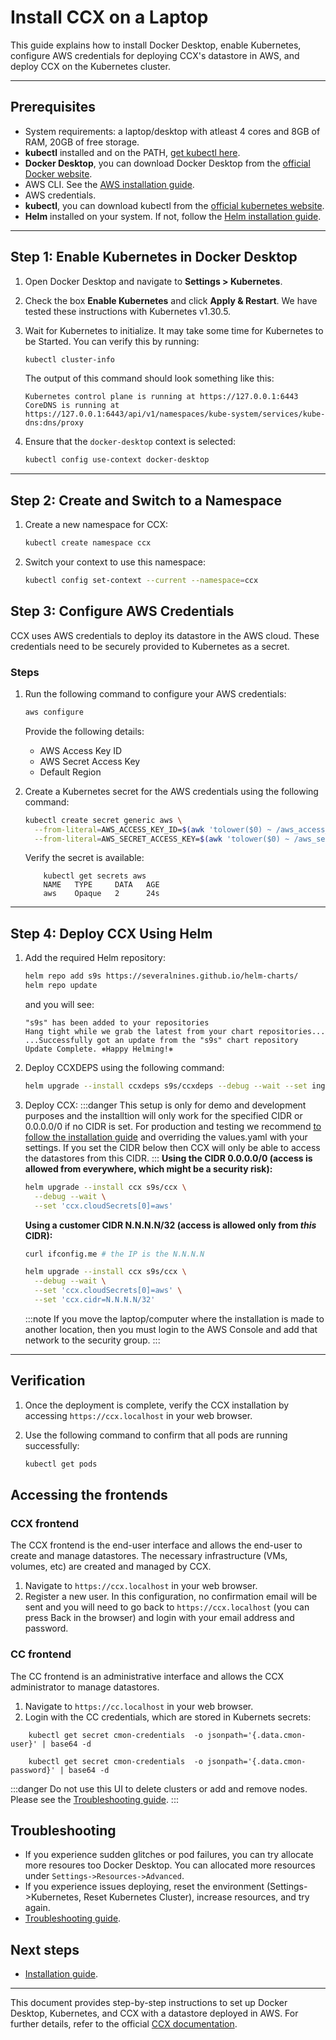 # Install CCX on a Laptop

This guide explains how to install Docker Desktop, enable Kubernetes, configure AWS credentials for deploying CCX's datastore in AWS, and deploy CCX on the Kubernetes cluster.

---

## Prerequisites
- System requirements: a laptop/desktop with atleast 4 cores and 8GB of RAM, 20GB of free storage.
- **kubectl** installed and on the PATH, [get kubectl here](https://kubernetes.io/docs/tasks/tools/#kubectl).
- **Docker Desktop**, you can download Docker Desktop from the [official Docker website](https://www.docker.com/products/docker-desktop/).
- AWS CLI. See the [AWS installation guide](https://docs.aws.amazon.com/cli/latest/userguide/getting-started-install.html).
- AWS credentials.
- **kubectl**, you can download kubectl from the [official kubernetes website](https://kubernetes.io/releases/download/).
- **Helm** installed on your system. If not, follow the [Helm installation guide](https://helm.sh/docs/intro/install/).

---

## Step 1: Enable Kubernetes in Docker Desktop

1. Open Docker Desktop and navigate to **Settings > Kubernetes**.
2. Check the box **Enable Kubernetes** and click **Apply & Restart**. We have tested these instructions with Kubernetes v1.30.5.
3. Wait for Kubernetes to initialize. It may take some time for Kubernetes to be Started. You can verify this by running:

    ```bash
    kubectl cluster-info
    ```
    The output of this command should look something like this:
    ```
    Kubernetes control plane is running at https://127.0.0.1:6443
    CoreDNS is running at https://127.0.0.1:6443/api/v1/namespaces/kube-system/services/kube-dns:dns/proxy
    ```

4. Ensure that the `docker-desktop` context is selected:

    ```bash
    kubectl config use-context docker-desktop
    ```

---
## Step 2: Create and Switch to a Namespace

1. Create a new namespace for CCX:

    ```bash
    kubectl create namespace ccx
    ```

2. Switch your context to use this namespace:

    ```bash
    kubectl config set-context --current --namespace=ccx
    ```

## Step 3: Configure AWS Credentials

CCX uses AWS credentials to deploy its datastore in the AWS cloud. These credentials need to be securely provided to Kubernetes as a secret.

### Steps

1. Run the following command to configure your AWS credentials:

    ```bash
    aws configure
    ```

    Provide the following details:
    - AWS Access Key ID
    - AWS Secret Access Key
    - Default Region

    
2. Create a Kubernetes secret for the AWS credentials using the following command:

    ```bash
    kubectl create secret generic aws \
      --from-literal=AWS_ACCESS_KEY_ID=$(awk 'tolower($0) ~ /aws_access_key_id/ {print $NF; exit}' ~/.aws/credentials) \
      --from-literal=AWS_SECRET_ACCESS_KEY=$(awk 'tolower($0) ~ /aws_secret_access_key/ {print $NF; exit}' ~/.aws/credentials)
    ```
    Verify the secret is available:
    ```
        kubectl get secrets aws
        NAME   TYPE     DATA   AGE
        aws    Opaque   2      24s
    ```
---


## Step 4: Deploy CCX Using Helm

1. Add the required Helm repository:

    ```bash
    helm repo add s9s https://severalnines.github.io/helm-charts/
    helm repo update
    ```
    and you will see:
    ```
    "s9s" has been added to your repositories
    Hang tight while we grab the latest from your chart repositories...
    ...Successfully got an update from the "s9s" chart repository
    Update Complete. ⎈Happy Helming!⎈
    ```

2. Deploy CCXDEPS using the following command:
    ```bash
    helm upgrade --install ccxdeps s9s/ccxdeps --debug --wait --set ingressController.enabled=true
    ```
3. Deploy CCX:
    :::danger
    This setup is only for demo and development purposes and the installtion will only work for the specified CIDR or 0.0.0.0/0 if no CIDR is set.
    For production and testing we recommend [to follow the installation guide](docs/admin/Installation/Index) and overriding the values.yaml with your settings. If you set the CIDR below then CCX will only be able to access the datastores from this CIDR.
    :::
    **Using the CIDR 0.0.0.0/0 (access is allowed from everywhere, which might be a security risk):**
    ```bash
    helm upgrade --install ccx s9s/ccx \
      --debug --wait \
      --set 'ccx.cloudSecrets[0]=aws'
    ```
    **Using a customer CIDR N.N.N.N/32 (access is allowed only from *this* CIDR):**
    ```bash
    curl ifconfig.me # the IP is the N.N.N.N 

    helm upgrade --install ccx s9s/ccx \
      --debug --wait \
      --set 'ccx.cloudSecrets[0]=aws' \
      --set 'ccx.cidr=N.N.N.N/32'
    ```
    :::note
    If you move the laptop/computer where the installation is made to another location, then you must login to the AWS Console and add that network to the security group.
    :::
---

## Verification

1. Once the deployment is complete, verify the CCX installation by accessing `https://ccx.localhost` in your web browser.
2. Use the following command to confirm that all pods are running successfully:

    ```bash
    kubectl get pods
    ```

## Accessing the frontends
### CCX frontend
The CCX frontend is the end-user interface and allows the end-user to create and manage datastores. The necessary infrastructure (VMs, volumes, etc) are created and managed by CCX.
1. Navigate to `https://ccx.localhost` in your web browser.
2. Register a new user. In this configuration, no confirmation email will be sent and you will need to go back to `https://ccx.localhost` (you can press Back in the browser) and login with your email address and password.

### CC frontend
The CC frontend is an administrative interface and allows the CCX administrator to manage datastores. 
1. Navigate to `https://cc.localhost` in your web browser.
2. Login with the CC credentials, which are stored in Kubernets secrets:
```
    kubectl get secret cmon-credentials  -o jsonpath='{.data.cmon-user}' | base64 -d
```
```    
    kubectl get secret cmon-credentials  -o jsonpath='{.data.cmon-password}' | base64 -d
```    
:::danger
Do not use this UI to delete clusters or add and remove nodes. Please see the [Troubleshooting guide](/docs/admin/Troubleshooting/).
:::

## Troubleshooting
- If you experience sudden glitches or pod failures, you can try allocate more resoures too Docker Desktop. You can allocated more resources under `Settings->Resources->Advanced`.
- If you experience issues deploying, reset the environment (Settings->Kubernetes, Reset Kubernetes Cluster), increase resources, and try again.
- [Troubleshooting guide](/docs/admin/Troubleshooting/Troubleshooting).

## Next steps
- [Installation guide](/docs/admin/Installation/).
---

This document provides step-by-step instructions to set up Docker Desktop, Kubernetes, and CCX with a datastore deployed in AWS. For further details, refer to the official [CCX documentation](https://severalnines.github.io/ccx-docs/).

